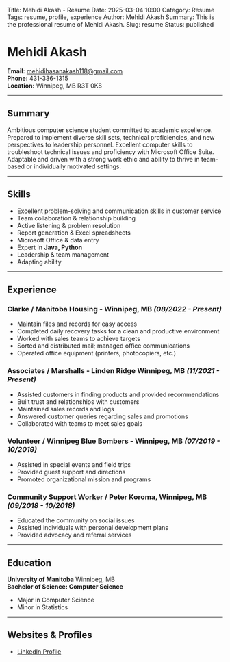 Title: Mehidi Akash - Resume
Date: 2025-03-04 10:00
Category: Resume
Tags: resume, profile, experience
Author: Mehidi Akash
Summary: This is the professional resume of Mehidi Akash.
Slug: resume
Status: published


# Mehidi Akash

**Email:** mehidihasanakash118@gmail.com  
**Phone:** 431-336-1315  
**Location:** Winnipeg, MB R3T 0K8  

---

## Summary

Ambitious computer science student committed to academic excellence. Prepared to implement diverse skill sets, technical proficiencies, and new perspectives to leadership personnel. Excellent computer skills to troubleshoot technical issues and proficiency with Microsoft Office Suite. Adaptable and driven with a strong work ethic and ability to thrive in team-based or individually motivated settings.

---

## Skills

- Excellent problem-solving and communication skills in customer service
- Team collaboration & relationship building
- Active listening & problem resolution
- Report generation & Excel spreadsheets
- Microsoft Office & data entry
- Expert in **Java, Python**
- Leadership & team management
- Adapting ability

---

## Experience

### Clarke / Manitoba Housing - Winnipeg, MB _(08/2022 - Present)_
- Maintain files and records for easy access
- Completed daily recovery tasks for a clean and productive environment
- Worked with sales teams to achieve targets
- Sorted and distributed mail; managed office communications
- Operated office equipment (printers, photocopiers, etc.)

### Associates / Marshalls - Linden Ridge Winnipeg, MB _(11/2021 - Present)_
- Assisted customers in finding products and provided recommendations
- Built trust and relationships with customers
- Maintained sales records and logs
- Answered customer queries regarding sales and promotions
- Collaborated with teams to meet sales goals

### Volunteer / Winnipeg Blue Bombers - Winnipeg, MB _(07/2019 - 10/2019)_
- Assisted in special events and field trips
- Provided guest support and directions
- Promoted organizational mission and programs

### Community Support Worker / Peter Koroma, Winnipeg, MB _(09/2018 - 10/2018)_
- Educated the community on social issues
- Assisted individuals with personal development plans
- Provided advocacy and referral services

---

## Education

**University of Manitoba**  Winnipeg, MB  
**Bachelor of Science: Computer Science**  
- Major in Computer Science  
- Minor in Statistics  

---

## Websites & Profiles

- [LinkedIn Profile](www.linkedin.com/in/mehidi-hasan-akash-b9b32416b)
